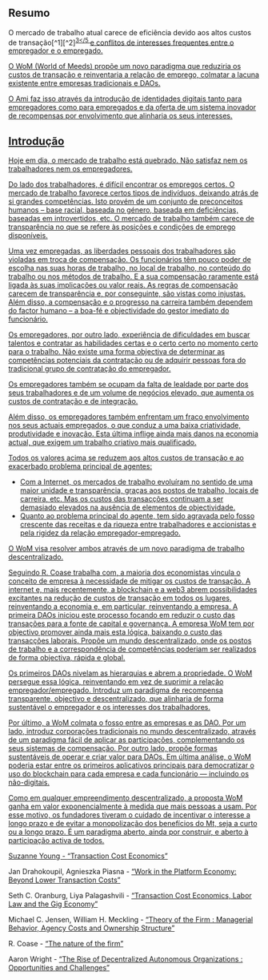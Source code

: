 

## Resumo

O mercado de trabalho atual carece de eficiência devido aos altos custos de transação[^1][^2]<sup id="fnref:3"><a href="#fn:3" class="footnote-ref">3</5 </sup> e conflitos de interesses frequentes entre o empregador e o empregado.</p> 

<p spaces-before="0">
  O WoM (World of Meeds) propõe um novo paradigma que reduziria os custos de transação e reinventaria a relação de emprego, colmatar a lacuna existente entre empresas tradicionais e DAOs.
</p>

<p spaces-before="0">
  O Ami faz isso através da introdução de identidades digitais tanto para empregadores como para empregados e da oferta de um sistema inovador de recompensas por envolvimento que alinharia os seus interesses.
</p>

<h2 spaces-before="0">
  Introdução
</h2>

<p spaces-before="0">
  Hoje em dia, o mercado de trabalho está quebrado. Não satisfaz nem os trabalhadores nem os empregadores.
</p>

<p spaces-before="0">
  Do lado dos trabalhadores, é difícil encontrar os empregos certos. O mercado de trabalho favorece certos tipos de indivíduos, deixando atrás de si grandes competências. Isto provém de um conjunto de preconceitos humanos – base racial, baseada no género, baseada em deficiências, baseadas em introvertidos, etc. O mercado de trabalho também carece de transparência no que se refere às posições e condições de emprego disponíveis.
</p>

<p spaces-before="0">
  Uma vez empregadas, as liberdades pessoais dos trabalhadores são violadas em troca de compensação. Os funcionários têm pouco poder de escolha nas suas horas de trabalho, no local de trabalho, no conteúdo do trabalho ou nos métodos de trabalho. E a sua compensação raramente está ligada às suas implicações ou valor reais. As regras de compensação carecem de transparência e, por conseguinte, são vistas como injustas. Além disso, a compensação e o progresso na carreira também dependem do factor humano – a boa-fé e objectividade do gestor imediato do funcionário.
</p>

<p spaces-before="0">
  Os empregadores, por outro lado, experiência de dificuldades em buscar talentos e contratar as habilidades certas e o certo certo no momento certo para o trabalho. Não existe uma forma objectiva de determinar as competências potenciais da contratação ou de adquirir pessoas fora do tradicional grupo de contratação do empregador.
</p>

<p spaces-before="0">
  Os empregadores também se ocupam da falta de lealdade por parte dos seus trabalhadores e de um volume de negócios elevado, que aumenta os custos de contratação e de integração.
</p>

<p spaces-before="0">
  Além disso, os empregadores também enfrentam um fraco envolvimento nos seus actuais empregados, o que conduz a uma baixa criatividade, produtividade e inovação. Esta última inflige ainda mais danos na economia actual, que exigem um trabalho criativo mais qualificado.
</p>

<p spaces-before="0">
  Todos os valores acima se reduzem aos altos custos de transação e ao exacerbado problema principal de agentes<fnref target="4" />:
</p>

<ul>
  <li>
    Com a Internet, os mercados de trabalho evoluíram no sentido de uma maior unidade e transparência, graças aos postos de trabalho, locais de carreira, etc. Mas os custos das transacções continuam a ser demasiado elevados na ausência de elementos de objectividade.
  </li>
  <li>
    Quanto ao problema principal do agente, tem sido agravada pelo fosso crescente das receitas e da riqueza entre trabalhadores e accionistas e pela rigidez da relação empregador-empregado.
  </li>
</ul>

<p spaces-before="0">
  O WoM visa resolver ambos através de um novo paradigma de trabalho descentralizado.
</p>

<p spaces-before="0">
  Seguindo R. Coase trabalha com<fnref target="5" />, a maioria dos economistas vincula o conceito de empresa à necessidade de mitigar os custos de transação. A internet e, mais recentemente, a blockchain e a web3 abrem possibilidades excitantes na redução de custos de transação em todos os lugares, reinventando a economia e, em particular, reinventando a empresa. A primeira DAOs<fnref target="6" /> iniciou este processo focando em reduzir o custo das transações para a fonte de capital e governança. A empresa WoM tem por objectivo promover ainda mais esta lógica, baixando o custo das transacções laborais. Propõe um mundo descentralizado, onde os postos de trabalho e a correspondência de competências poderiam ser realizados de forma objectiva, rápida e global.
</p>

<p spaces-before="0">
  Os primeiros DAOs nivelam as hierarquias e abrem a propriedade. O WoM persegue essa lógica, reinventando em vez de suprimir a relação empregador/empregado. Introduz um paradigma de recompensa transparente, objectivo e descentralizado, que alinharia de forma sustentável o empregador e os interesses dos trabalhadores.
</p>

<p spaces-before="0">
  Por último, a WoM colmata o fosso entre as empresas e as DAO. Por um lado, introduz corporações tradicionais no mundo descentralizado, através de um paradigma fácil de aplicar as participações, complementando os seus sistemas de compensação. Por outro lado, propõe formas sustentáveis de operar e criar valor para DAOs. Em última análise, o WoM poderia estar entre os primeiros aplicativos principais para democratizar o uso do blockchain para cada empresa e cada funcionário — incluindo os não-digitais.
</p>

<p spaces-before="0">
  Como em qualquer empreendimento descentralizado, a proposta WoM ganha em valor exponencialmente à medida que mais pessoas a usam. Por esse motivo, os fundadores tiveram o cuidado de incentivar o interesse a longo prazo e de evitar a monopolização dos benefícios do Mt, seja a curto ou a longo prazo. É um paradigma aberto, ainda por construir, e aberto à participação activa de todos.
</p>

<footnotes>
  <fn name="1" spaces-before="0">
    <p spaces-before="0">
      Suzanne Young - <a href="https://www.academia.edu/24703426/Transaction_Cost_Economics">“Transaction Cost Economics”</a>
    </p>
  </fn>
  
  <fn name="2" spaces-before="0">
    <p spaces-before="0">
      Jan Drahokoupil, Agnieszka Piasna - <a href="https://www.intereconomics.eu/contents/year/2017/number/6/article/work-in-the-platform-economy-beyond-lower-transaction-costs.html">“Work in the Platform Economy: Beyond Lower Transaction Costs”</a>
    </p>
  </fn>
  
  <fn name="3" spaces-before="0">
    <p spaces-before="0">
      Seth C. Oranburg, Liya Palagashvili - <a href="https://dsc.duq.edu/cgi/viewcontent.cgi?article=1115&context=law-faculty-scholarship">“Transaction Cost Economics, Labor Law and the Gig Economy”</a>
    </p>
  </fn>
  
  <fn name="4" spaces-before="0">
    <p spaces-before="0">
      Michael C. Jensen, William H. Meckling - <a href="https://www.sfu.ca/~wainwrig/Econ400/jensen-meckling.pdf">“Theory of the Firm : Managerial Behavior, Agency Costs and Ownership Structure”</a>
    </p>
  </fn>
  
  <fn name="5" spaces-before="0">
    <p spaces-before="0">
      R. Coase - <a href="http://econdse.org/wp-content/uploads/2014/09/firm-coase.pdf">“The nature of the firm”</a>
    </p>
  </fn>
  
  <fn name="6" spaces-before="0">
    <p spaces-before="0">
      Aaron Wright - <a href="https://stanford-jblp.pubpub.org/pub/rise-of-daos/release/1">“The Rise of Decentralized Autonomous Organizations : Opportunities and Challenges”</a>
    </p>
  </fn>
</footnotes>

